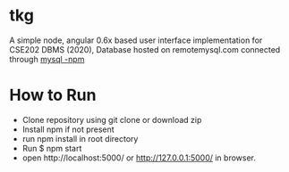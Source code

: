 # tkg
A simple node, angular 0.6x based user interface implementation for CSE202 DBMS (2020), Database hosted on remotemysql.com connected through [mysql -npm](https://www.npmjs.com/package/mysql)
# How to Run
* Clone repository using git clone or download zip
* Install npm if not present
* run npm install in root directory
* Run $ npm start
* open http://localhost:5000/ or http://127.0.0.1:5000/ in browser.
